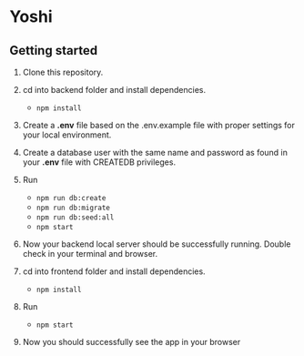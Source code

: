 # Yoshi

## Getting started
1. Clone this repository.
2. cd into backend folder and install dependencies.
   * `npm install`
3. Create a **.env** file based on the .env.example file with proper settings for your local environment.
4. Create a database user with the same name and password as found in your **.env** file with CREATEDB privileges.
5. Run
   * `npm run db:create`
   * `npm run db:migrate`
   * `npm run db:seed:all`
   * `npm start`
6. Now your backend local server should be successfully running. Double check in your terminal and browser.

7. cd into frontend folder and install dependencies.
    * `npm install`
5. Run
    * `npm start`
6. Now you should successfully see the app in your browser

